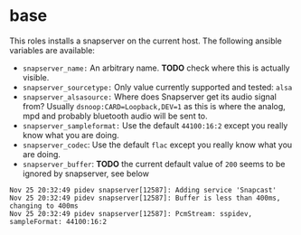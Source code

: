 # base

This roles installs a snapserver on the current host. The following ansible variables are available:

* `snapserver_name:` An arbitrary name. **TODO** check where this is actually visible.
* `snapserver_sourcetype:` Only value currently supported and tested: `alsa`
* `snapserver_alsasource:` Where does Snapserver get its audio signal from? Usually `dsnoop:CARD=Loopback,DEV=1` as this is where the analog, mpd and probably bluetooth audio will be sent to.
* `snapserver_sampleformat:` Use the default `44100:16:2` except you really know what you are doing.
* `snapserver_codec`: Use the default `flac` except you really know what you are doing.
* `snapserver_buffer`: **TODO** the current default value of `200` seems to be ignored by snapserver, see below

~~~
Nov 25 20:32:49 pidev snapserver[12587]: Adding service 'Snapcast'
Nov 25 20:32:49 pidev snapserver[12587]: Buffer is less than 400ms, changing to 400ms
Nov 25 20:32:49 pidev snapserver[12587]: PcmStream: sspidev, sampleFormat: 44100:16:2
~~~


